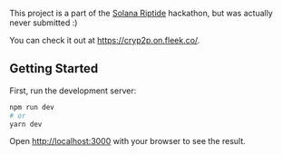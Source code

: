 This project is a part of the [Solana Riptide](https://solana.com/riptide) hackathon, but was actually never submitted :)

You can check it out at https://cryp2p.on.fleek.co/.

## Getting Started

First, run the development server:

```bash
npm run dev
# or
yarn dev
```

Open [http://localhost:3000](http://localhost:3000) with your browser to see the result.

